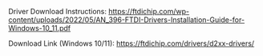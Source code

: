 Driver Download Instructions: https://ftdichip.com/wp-content/uploads/2022/05/AN_396-FTDI-Drivers-Installation-Guide-for-Windows-10_11.pdf

Download Link (Windows 10/11): https://ftdichip.com/drivers/d2xx-drivers/
